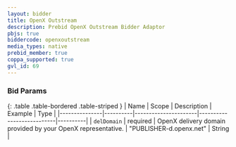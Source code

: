 ```yaml
---
layout: bidder
title: OpenX Outstream
description: Prebid OpenX Outstream Bidder Adaptor
pbjs: true
biddercode: openxoutstream
media_types: native
prebid_member: true
coppa_supported: true
gvl_id: 69
---
```



### Bid Params

{: .table .table-bordered .table-striped }
| Name          | Scope    | Description          | Example                   | Type     |
|---------------|----------|----------------------|---------------------------|----------|
| `delDomain` | required | OpenX delivery domain provided by your OpenX representative.  | "PUBLISHER-d.openx.net" | String | 
